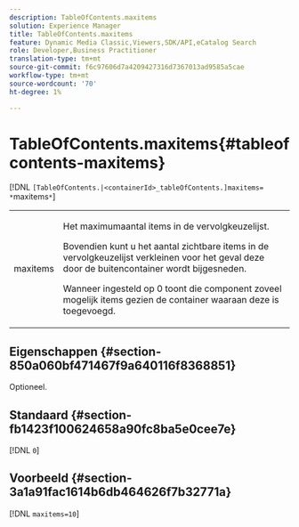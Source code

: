 ```yaml
---
description: TableOfContents.maxitems
solution: Experience Manager
title: TableOfContents.maxitems
feature: Dynamic Media Classic,Viewers,SDK/API,eCatalog Search
role: Developer,Business Practitioner
translation-type: tm+mt
source-git-commit: f6c97606d7a4209427316d7367013ad9585a5cae
workflow-type: tm+mt
source-wordcount: '70'
ht-degree: 1%

---
```



# TableOfContents.maxitems{#tableofcontents-maxitems}

[!DNL `[TableOfContents.|<containerId>_tableOfContents.]maxitems= *`maxitems`*`]

<table id="table_F9BC656721B04870AC628ACBC47E7200"> 
 <tbody> 
  <tr> 
   <td> <p> <span class="codeph"><span class="varname"> maxitems</span></span> </p> </td> 
   <td> <p>Het maximumaantal items in de vervolgkeuzelijst. </p> <p>Bovendien kunt u het aantal zichtbare items in de vervolgkeuzelijst verkleinen voor het geval deze door de buitencontainer wordt bijgesneden. </p> <p>Wanneer ingesteld op <span class="codeph"> 0</span> toont die component zoveel mogelijk items gezien de container waaraan deze is toegevoegd. </p> </td> 
  </tr> 
 </tbody> 
</table>

## Eigenschappen {#section-850a060bf471467f9a640116f8368851}

Optioneel.

## Standaard {#section-fb1423f100624658a90fc8ba5e0cee7e}

[!DNL `0`]

## Voorbeeld {#section-3a1a91fac1614b6db464626f7b32771a}

[!DNL `maxitems=10`]
